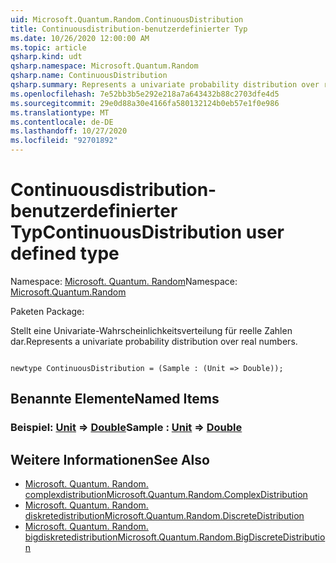 ```yaml
---
uid: Microsoft.Quantum.Random.ContinuousDistribution
title: Continuousdistribution-benutzerdefinierter Typ
ms.date: 10/26/2020 12:00:00 AM
ms.topic: article
qsharp.kind: udt
qsharp.namespace: Microsoft.Quantum.Random
qsharp.name: ContinuousDistribution
qsharp.summary: Represents a univariate probability distribution over real numbers.
ms.openlocfilehash: 7e52bb3b5e292e218a7a643432b88c2703dfe4d5
ms.sourcegitcommit: 29e0d88a30e4166fa580132124b0eb57e1f0e986
ms.translationtype: MT
ms.contentlocale: de-DE
ms.lasthandoff: 10/27/2020
ms.locfileid: "92701892"
---
```

# <a name="continuousdistribution-user-defined-type"></a><span data-ttu-id="9d586-102">Continuousdistribution-benutzerdefinierter Typ</span><span class="sxs-lookup"><span data-stu-id="9d586-102">ContinuousDistribution user defined type</span></span>

<span data-ttu-id="9d586-103">Namespace: [Microsoft. Quantum. Random](xref:Microsoft.Quantum.Random)</span><span class="sxs-lookup"><span data-stu-id="9d586-103">Namespace: [Microsoft.Quantum.Random](xref:Microsoft.Quantum.Random)</span></span>

<span data-ttu-id="9d586-104">Paketen [](https://nuget.org/packages/)</span><span class="sxs-lookup"><span data-stu-id="9d586-104">Package: [](https://nuget.org/packages/)</span></span>


<span data-ttu-id="9d586-105">Stellt eine Univariate-Wahrscheinlichkeitsverteilung für reelle Zahlen dar.</span><span class="sxs-lookup"><span data-stu-id="9d586-105">Represents a univariate probability distribution over real numbers.</span></span>

```qsharp

newtype ContinuousDistribution = (Sample : (Unit => Double));
```



## <a name="named-items"></a><span data-ttu-id="9d586-106">Benannte Elemente</span><span class="sxs-lookup"><span data-stu-id="9d586-106">Named Items</span></span>

### <a name="sample--unit--double"></a><span data-ttu-id="9d586-107">Beispiel: [Unit](xref:microsoft.quantum.lang-ref.unit) => [Double](xref:microsoft.quantum.lang-ref.double)</span><span class="sxs-lookup"><span data-stu-id="9d586-107">Sample : [Unit](xref:microsoft.quantum.lang-ref.unit) => [Double](xref:microsoft.quantum.lang-ref.double)</span></span> 



## <a name="see-also"></a><span data-ttu-id="9d586-108">Weitere Informationen</span><span class="sxs-lookup"><span data-stu-id="9d586-108">See Also</span></span>

- [<span data-ttu-id="9d586-109">Microsoft. Quantum. Random. complexdistribution</span><span class="sxs-lookup"><span data-stu-id="9d586-109">Microsoft.Quantum.Random.ComplexDistribution</span></span>](xref:Microsoft.Quantum.Random.ComplexDistribution)
- [<span data-ttu-id="9d586-110">Microsoft. Quantum. Random. diskretedistribution</span><span class="sxs-lookup"><span data-stu-id="9d586-110">Microsoft.Quantum.Random.DiscreteDistribution</span></span>](xref:Microsoft.Quantum.Random.DiscreteDistribution)
- [<span data-ttu-id="9d586-111">Microsoft. Quantum. Random. bigdiskretedistribution</span><span class="sxs-lookup"><span data-stu-id="9d586-111">Microsoft.Quantum.Random.BigDiscreteDistribution</span></span>](xref:Microsoft.Quantum.Random.BigDiscreteDistribution)